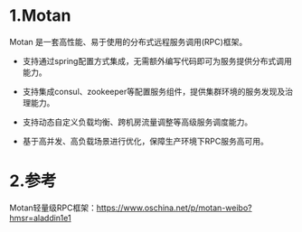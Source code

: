 
# 1.Motan

Motan 是一套高性能、易于使用的分布式远程服务调用(RPC)框架。

* 支持通过spring配置方式集成，无需额外编写代码即可为服务提供分布式调用能力。

* 支持集成consul、zookeeper等配置服务组件，提供集群环境的服务发现及治理能力。

* 支持动态自定义负载均衡、跨机房流量调整等高级服务调度能力。

* 基于高并发、高负载场景进行优化，保障生产环境下RPC服务高可用。

# 2.参考

Motan轻量级RPC框架：https://www.oschina.net/p/motan-weibo?hmsr=aladdin1e1